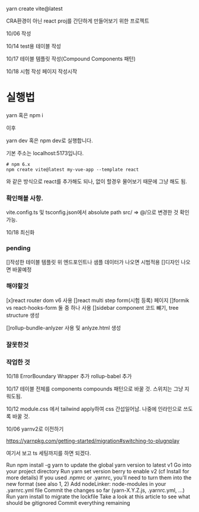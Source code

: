 yarn create vite@latest

CRA환경이 아닌 react proj를 간단하게 만들어보기 위한 프로젝트

10/06 작성

10/14 test용 테이블 작성

10/17 테이블 템플릿 작성(Compound Components 패턴)

10/18 시험 작성 페이지 작성시작


# 실행법

yarn 혹은 npm i

이후 

yarn dev 혹은 npm dev로 실행합니다.

기본 주소는 localhost:5173입니다.


```
# npm 6.x
npm create vite@latest my-vue-app --template react
```

와 같은 방식으로 react를 추가해도 되나, 없이 할경우 물어보기 때문에 그냥 해도 됨.

### 확인해볼 사항.

vite.config.ts 및 tsconfig.json에서 absolute path src/ => @/으로 변경한 것 확인 가능.


10/18 최신화

### pending

[]작성한 테이블 템플릿 위 엔드포인트나 샘플 데이터가 나오면 시범적용
[]디자인 나오면 바꿀예정

### 해야할것

[x]react router dom v6 사용
[]react multi step form(시험 등록) 페이지
[]formik vs react-hooks-form 둘 중 하나 사용
[]sidebar component 코드 뺴기, tree structure 생성

[]rollup-bundle-anlyzer 사용 및 anlyze.html 생성

### 잘못한것



### 작업한 것 

10/18
ErrorBoundary Wrapper 추가
rollup-babel 추가

10/17
테이블 전체를 components compounds 패턴으로 바꿀 것. 스위치는 그냥 지워도됨. 

10/12
module.css 에서 tailwind apply하여 css 간섭일어남. 나중에 인라인으로 쓰도록 바꿀 것.

10/06 yarnv2로 이전하기

https://yarnpkg.com/getting-started/migration#switching-to-plugnplay

여기서 보고 ts 세팅까지를 하면 되겠다.

Run npm install -g yarn to update the global yarn version to latest v1
Go into your project directory
Run yarn set version berry to enable v2 (cf Install for more details)
If you used .npmrc or .yarnrc, you'll need to turn them into the new format (see also 1, 2)
Add nodeLinker: node-modules in your .yarnrc.yml file
Commit the changes so far (yarn-X.Y.Z.js, .yarnrc.yml, ...)
Run yarn install to migrate the lockfile
Take a look at this article to see what should be gitignored
Commit everything remaining
